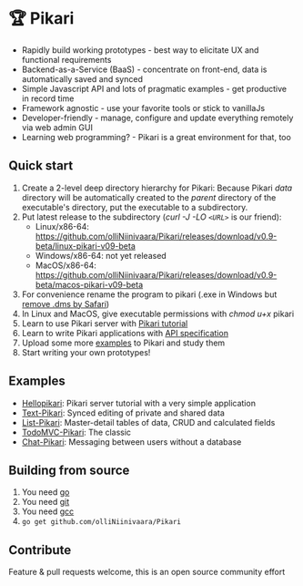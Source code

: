 # 🏆 Pikari
- Rapidly build working prototypes - best way to elicitate UX and functional requirements
- Backend-as-a-Service (BaaS) - concentrate on front-end, data is automatically saved and synced
- Simple Javascript API and lots of pragmatic examples - get productive in record time
- Framework agnostic - use your favorite tools or stick to vanillaJs
- Developer-friendly - manage, configure and update everything remotely via web admin GUI
- Learning web programming? - Pikari is a great environment for that, too

## Quick start

1. Create a 2-level deep directory hierarchy for Pikari: Because Pikari *data* directory will be automatically created to the *parent* directory of the executable's directory, put the executable to a subdirectory.
1. Put latest release to the subdirectory (*curl -J -LO `<URL>`* is our friend):
   - Linux/x86-64: <https://github.com/olliNiinivaara/Pikari/releases/download/v0.9-beta/linux-pikari-v09-beta>
   - Windows/x86-64: not yet released
   - MacOS/x86-64: <https://github.com/olliNiinivaara/Pikari/releases/download/v0.9-beta/macos-pikari-v09-beta>
1. For convenience rename the program to pikari (.exe in Windows but [remove .dms by Safari](https://forums.macrumors.com/threads/safari-erroneously-adding-dms-extension-to-downloads.2080108/))
1. In Linux and MacOS, give executable permissions with *chmod u+x* pikari
1. Learn to use Pikari server with [Pikari tutorial](http://github.com/olliNiinivaara/Hellopikari)
1. Learn to write Pikari applications with [API specification](http://htmlpreview.github.io/?https://github.com/olliNiinivaara/Pikari/blob/master/doc/pikari_API.html)
1. Upload some more [examples](#examples) to Pikari and study them
1. Start writing your own prototypes!

## <a name="examples"></a>Examples

* [Hellopikari](http://github.com/olliNiinivaara/Hellopikari/): Pikari server tutorial with a very simple application
* [Text-Pikari](http://github.com/olliNiinivaara/Text-Pikari/): Synced editing of private and shared data
* [List-Pikari](http://github.com/olliNiinivaara/List-Pikari/): Master-detail tables of data, CRUD and calculated fields
* [TodoMVC-Pikari](http://github.com/olliNiinivaara/TodoMVC-Pikari/): The classic
* [Chat-Pikari](http://github.com/olliNiinivaara/Chat-Pikari/): Messaging between users without a database

## Building from source

1. You need [go](https://golang.org/)
2. You need [git](https://www.git-scm.com/)
3. You need [gcc](https://gcc.gnu.org/)
4. ```go get github.com/olliNiinivaara/Pikari```

## Contribute

Feature & pull requests welcome, this is an open source community effort